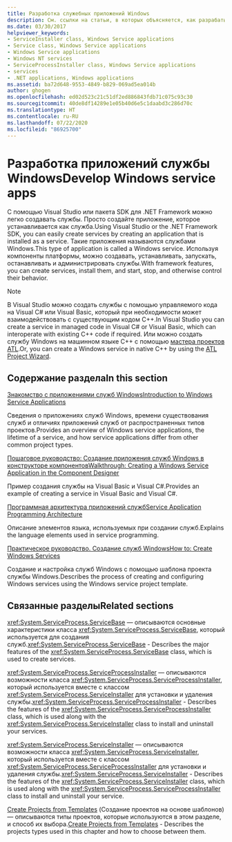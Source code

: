 ```yaml
---
title: Разработка служебных приложений Windows
description: См. ссылки на статьи, в которых объясняется, как разрабатывать приложения-службы Windows с помощью Visual Studio или пакета SDK для .NET.
ms.date: 03/30/2017
helpviewer_keywords:
- ServiceInstaller class, Windows Service applications
- Service class, Windows Service applications
- Windows Service applications
- Windows NT services
- ServiceProcessInstaller class, Windows Service applications
- services
- .NET applications, Windows applications
ms.assetid: ba72d648-9553-4849-b829-069ad5ea014b
author: ghogen
ms.openlocfilehash: ed02d523c21c51df2ed886843fdb71c075c93c30
ms.sourcegitcommit: 40de8df14289e1e05b40d6e5c1daabd3c286d70c
ms.translationtype: HT
ms.contentlocale: ru-RU
ms.lasthandoff: 07/22/2020
ms.locfileid: "86925700"
---
```

# <a name="develop-windows-service-apps"></a><span data-ttu-id="8ad8a-103">Разработка приложений службы Windows</span><span class="sxs-lookup"><span data-stu-id="8ad8a-103">Develop Windows service apps</span></span>

<span data-ttu-id="8ad8a-104">С помощью Visual Studio или пакета SDK для .NET Framework можно легко создавать службы. Просто создайте приложение, которое устанавливается как служба.</span><span class="sxs-lookup"><span data-stu-id="8ad8a-104">Using Visual Studio or the .NET Framework SDK, you can easily create services by creating an application that is installed as a service.</span></span> <span data-ttu-id="8ad8a-105">Такие приложения называются службами Windows.</span><span class="sxs-lookup"><span data-stu-id="8ad8a-105">This type of application is called a Windows service.</span></span> <span data-ttu-id="8ad8a-106">Используя компоненты платформы, можно создавать, устанавливать, запускать, останавливать и администрировать службы.</span><span class="sxs-lookup"><span data-stu-id="8ad8a-106">With framework features, you can create services, install them, and start, stop, and otherwise control their behavior.</span></span>

> [!NOTE]
> <span data-ttu-id="8ad8a-107">В Visual Studio можно создать службы с помощью управляемого кода на Visual C# или Visual Basic, который при необходимости может взаимодействовать с существующим кодом C++.</span><span class="sxs-lookup"><span data-stu-id="8ad8a-107">In Visual Studio you can create a service in managed code in Visual C# or Visual Basic, which can interoperate with existing C++ code if required.</span></span> <span data-ttu-id="8ad8a-108">Или можно создать службу Windows на машинном языке C++ с помощью [мастера проектов ATL](/cpp/atl/reference/atl-project-wizard).</span><span class="sxs-lookup"><span data-stu-id="8ad8a-108">Or, you can create a Windows service in native C++ by using the [ATL Project Wizard](/cpp/atl/reference/atl-project-wizard).</span></span>

## <a name="in-this-section"></a><span data-ttu-id="8ad8a-109">Содержание раздела</span><span class="sxs-lookup"><span data-stu-id="8ad8a-109">In this section</span></span>

[<span data-ttu-id="8ad8a-110">Знакомство с приложениями служб Windows</span><span class="sxs-lookup"><span data-stu-id="8ad8a-110">Introduction to Windows Service Applications</span></span>](introduction-to-windows-service-applications.md)

<span data-ttu-id="8ad8a-111">Сведения о приложениях служб Windows, времени существования служб и отличиях приложений служб от распространенных типов проектов.</span><span class="sxs-lookup"><span data-stu-id="8ad8a-111">Provides an overview of Windows service applications, the lifetime of a service, and how service applications differ from other common project types.</span></span>

[<span data-ttu-id="8ad8a-112">Пошаговое руководство: Создание приложения служб Windows в конструкторе компонентов</span><span class="sxs-lookup"><span data-stu-id="8ad8a-112">Walkthrough: Creating a Windows Service Application in the Component Designer</span></span>](walkthrough-creating-a-windows-service-application-in-the-component-designer.md)

<span data-ttu-id="8ad8a-113">Пример создания службы на Visual Basic и Visual C#.</span><span class="sxs-lookup"><span data-stu-id="8ad8a-113">Provides an example of creating a service in Visual Basic and Visual C#.</span></span>

[<span data-ttu-id="8ad8a-114">Программная архитектура приложений служб</span><span class="sxs-lookup"><span data-stu-id="8ad8a-114">Service Application Programming Architecture</span></span>](service-application-programming-architecture.md)

<span data-ttu-id="8ad8a-115">Описание элементов языка, используемых при создании служб.</span><span class="sxs-lookup"><span data-stu-id="8ad8a-115">Explains the language elements used in service programming.</span></span>

[<span data-ttu-id="8ad8a-116">Практическое руководство. Создание служб Windows</span><span class="sxs-lookup"><span data-stu-id="8ad8a-116">How to: Create Windows Services</span></span>](how-to-create-windows-services.md)

<span data-ttu-id="8ad8a-117">Создание и настройка служб Windows с помощью шаблона проекта службы Windows.</span><span class="sxs-lookup"><span data-stu-id="8ad8a-117">Describes the process of creating and configuring Windows services using the Windows service project template.</span></span>

## <a name="related-sections"></a><span data-ttu-id="8ad8a-118">Связанные разделы</span><span class="sxs-lookup"><span data-stu-id="8ad8a-118">Related sections</span></span>

<span data-ttu-id="8ad8a-119"><xref:System.ServiceProcess.ServiceBase> — описываются основные характеристики класса <xref:System.ServiceProcess.ServiceBase>, который используется для создания служб.</span><span class="sxs-lookup"><span data-stu-id="8ad8a-119"><xref:System.ServiceProcess.ServiceBase> - Describes the major features of the <xref:System.ServiceProcess.ServiceBase> class, which is used to create services.</span></span>

<span data-ttu-id="8ad8a-120"><xref:System.ServiceProcess.ServiceProcessInstaller> — описываются возможности класса <xref:System.ServiceProcess.ServiceProcessInstaller>, который используется вместе с классом <xref:System.ServiceProcess.ServiceInstaller> для установки и удаления службы.</span><span class="sxs-lookup"><span data-stu-id="8ad8a-120"><xref:System.ServiceProcess.ServiceProcessInstaller> - Describes the features of the <xref:System.ServiceProcess.ServiceProcessInstaller> class, which is used along with the <xref:System.ServiceProcess.ServiceInstaller> class to install and uninstall your services.</span></span>

<span data-ttu-id="8ad8a-121"><xref:System.ServiceProcess.ServiceInstaller> — описываются возможности класса <xref:System.ServiceProcess.ServiceInstaller>, который используется вместе с классом <xref:System.ServiceProcess.ServiceProcessInstaller> для установки и удаления службы.</span><span class="sxs-lookup"><span data-stu-id="8ad8a-121"><xref:System.ServiceProcess.ServiceInstaller> - Describes the features of the <xref:System.ServiceProcess.ServiceInstaller> class, which is used along with the <xref:System.ServiceProcess.ServiceProcessInstaller> class to install and uninstall your service.</span></span>

<span data-ttu-id="8ad8a-122">[Create Projects from Templates](https://docs.microsoft.com/previous-versions/visualstudio/visual-studio-2013/0fyc0azh(v=vs.120)) (Создание проектов на основе шаблонов) — описываются типы проектов, которые используются в этом разделе, и способ их выбора.</span><span class="sxs-lookup"><span data-stu-id="8ad8a-122">[Create Projects from Templates](https://docs.microsoft.com/previous-versions/visualstudio/visual-studio-2013/0fyc0azh(v=vs.120)) -  Describes the projects types used in this chapter and how to choose between them.</span></span>
